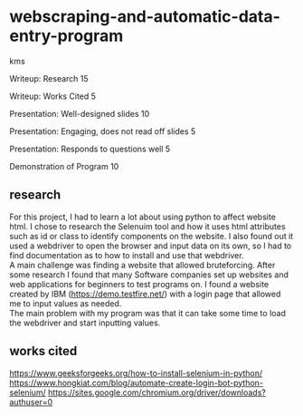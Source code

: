 # webscraping-and-automatic-data-entry-program
kms



Writeup: Research 15

Writeup: Works Cited 5

Presentation: Well-designed slides 10

Presentation: Engaging, does not read off slides 5

Presentation: Responds to questions well 5

Demonstration of Program 10


## research

For this project, I had to learn a lot about using python to affect website html. I chose to research the Selenuim tool and how it uses html attributes such as id or class to identify components on the website. I also found out it used a webdriver to open the browser and input data on its own, so I had to find documentation as to how to install and use that webdriver.  
A main challenge was finding a website that allowed bruteforcing. After some research I found that many Software companies set up websites and web applications for beginners to test programs on. I found a website created by IBM (https://demo.testfire.net/) with a login page that allowed me to input values as needed.  
The main problem with my program was that it can take some time to load the webdriver and start inputting values.


## works cited
https://www.geeksforgeeks.org/how-to-install-selenium-in-python/
https://www.hongkiat.com/blog/automate-create-login-bot-python-selenium/
https://sites.google.com/chromium.org/driver/downloads?authuser=0

